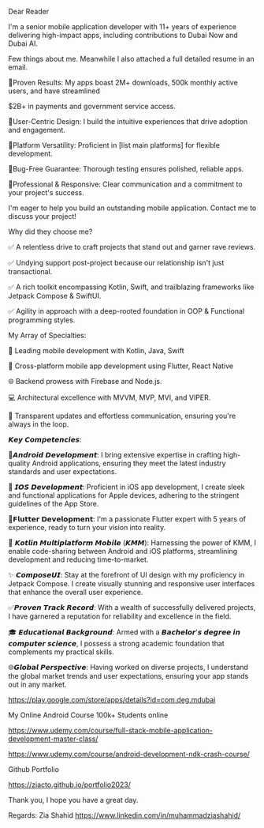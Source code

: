 Dear Reader

I'm a senior mobile application developer with 11+ years of experience delivering high-impact apps, including contributions to Dubai Now and Dubai AI.

Few things about me. Meanwhile I also attached a full detailed resume in an email.

📱Proven Results: My apps boast 2M+ downloads, 500k monthly active users, and have streamlined

$2B+ in payments and government service access.

📱User-Centric Design: I build the intuitive experiences that drive adoption and engagement.

📱Platform Versatility: Proficient in \[list main platforms\] for flexible development.

📱Bug-Free Guarantee: Thorough testing ensures polished, reliable apps.

📱Professional & Responsive: Clear communication and a commitment to your project's success.

I'm eager to help you build an outstanding mobile application. Contact me to discuss your project!

Why did they choose me?

✅ A relentless drive to craft projects that stand out and garner rave reviews.

✅ Undying support post-project because our relationship isn't just transactional.

✅ A rich toolkit encompassing Kotlin, Swift, and trailblazing frameworks like Jetpack Compose & SwiftUI.

✅ Agility in approach with a deep-rooted foundation in OOP & Functional programming styles.

My Array of Specialties:

📱 Leading mobile development with Kotlin, Java, Swift

🚀 Cross-platform mobile app development using Flutter, React Native

🌐 Backend prowess with Firebase and Node.js.

💻 Architectural excellence with MVVM, MVP, MVI, and VIPER.

🔄 Transparent updates and effortless communication, ensuring you're always in the loop.

𝙆𝙚𝙮 𝘾𝙤𝙢𝙥𝙚𝙩𝙚𝙣𝙘𝙞𝙚𝙨:

📱𝘼𝙣𝙙𝙧𝙤𝙞𝙙 𝘿𝙚𝙫𝙚𝙡𝙤𝙥𝙢𝙚𝙣𝙩: I bring extensive expertise in crafting high-quality Android applications, ensuring they meet the latest industry standards and user expectations.

🍏 𝙄𝙊𝙎 𝘿𝙚𝙫𝙚𝙡𝙤𝙥𝙢𝙚𝙣𝙩: Proficient in iOS app development, I create sleek and functional applications for Apple devices, adhering to the stringent guidelines of the App Store.

🌟𝗙𝗹𝘂𝘁𝘁𝗲𝗿 𝗗𝗲𝘃𝗲𝗹𝗼𝗽𝗺𝗲𝗻𝘁: I'm a passionate Flutter expert with 5 years of experience, ready to turn your vision into reality.

🔄 𝙆𝙤𝙩𝙡𝙞𝙣 𝙈𝙪𝙡𝙩𝙞𝙥𝙡𝙖𝙩𝙛𝙤𝙧𝙢 𝙈𝙤𝙗𝙞𝙡𝙚 (𝙆𝙈𝙈): Harnessing the power of KMM, I enable code-sharing between Android and iOS platforms, streamlining development and reducing time-to-market.

✨ 𝘾𝙤𝙢𝙥𝙤𝙨𝙚𝙐𝙄: Stay at the forefront of UI design with my proficiency in Jetpack Compose. I create visually stunning and responsive user interfaces that enhance the overall user experience.

✅𝙋𝙧𝙤𝙫𝙚𝙣 𝙏𝙧𝙖𝙘𝙠 𝙍𝙚𝙘𝙤𝙧𝙙: With a wealth of successfully delivered projects, I have garnered a reputation for reliability and excellence in the field.

🎓 𝙀𝙙𝙪𝙘𝙖𝙩𝙞𝙤𝙣𝙖𝙡 𝘽𝙖𝙘𝙠𝙜𝙧𝙤𝙪𝙣𝙙: Armed with a 𝘽𝙖𝙘𝙝𝙚𝙡𝙤𝙧'𝙨 𝙙𝙚𝙜𝙧𝙚𝙚 𝙞𝙣 𝙘𝙤𝙢𝙥𝙪𝙩𝙚𝙧 𝙨𝙘𝙞𝙚𝙣𝙘𝙚, I possess a strong academic foundation that complements my practical skills.

🌐𝙂𝙡𝙤𝙗𝙖𝙡 𝙋𝙚𝙧𝙨𝙥𝙚𝙘𝙩𝙞𝙫𝙚: Having worked on diverse projects, I understand the global market trends and user expectations, ensuring your app stands out in any market.

https://play.google.com/store/apps/details?id=com.deg.mdubai

My Online Android Course 100k+ Students online

https://www.udemy.com/course/full-stack-mobile-application-development-master-class/

https://www.udemy.com/course/android-development-ndk-crash-course/

Github Portfolio

https://ziacto.github.io/portfolio2023/

Thank you, I hope you have a great day.

Regards:
Zia Shahid
https://www.linkedin.com/in/muhammadziashahid/
